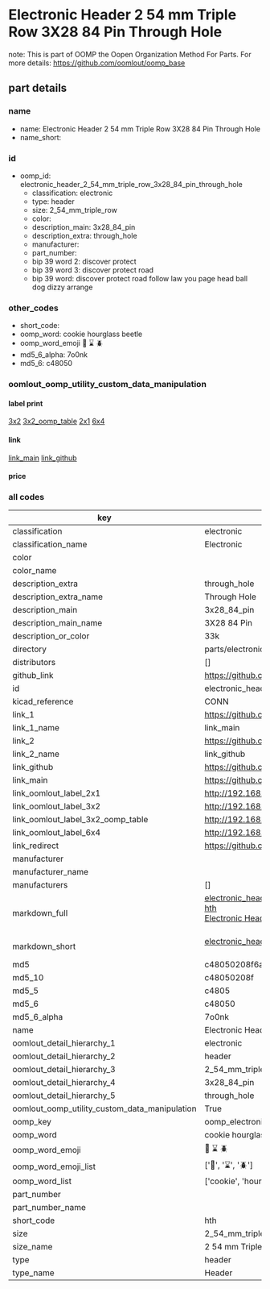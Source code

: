 # Electronic Header 2 54 mm Triple Row 3X28 84 Pin Through Hole  

note: This is part of OOMP the Oopen Organization Method For Parts. For more details: https://github.com/oomlout/oomp_base

##  part details
  







### name
* name: Electronic Header 2 54 mm Triple Row 3X28 84 Pin Through Hole
* name_short: 
### id
* oomp_id: electronic_header_2_54_mm_triple_row_3x28_84_pin_through_hole
  * classification: electronic
  * type: header
  * size: 2_54_mm_triple_row
  * color: 
  * description_main: 3x28_84_pin
  * description_extra: through_hole
  * manufacturer: 
  * part_number: 
  * bip 39 word 2: discover protect
  * bip 39 word 3: discover protect road
  * bip 39 word: discover protect road follow law you page head ball dog dizzy arrange

### other_codes
* short_code: 
* oomp_word: cookie hourglass beetle
* oomp_word_emoji :cookie: :hourglass: :beetle:
* md5_6_alpha: 7o0nk
* md5_6: c48050






### oomlout_oomp_utility_custom_data_manipulation
#### label print
[3x2](http://192.168.1.245:1112/?label=oomp%207o0nk)
[3x2_oomp_table](http://192.168.1.108:1112/?label=oomp%207o0nk)
[2x1](http://192.168.1.242:1112/?label=oomp%207o0nk)
[6x4](http://192.168.1.55:1112/?label=oomp%207o0nk)    

#### link

[link_main](https://github.com/oomlout/oomlout_oomp_version_1_messy/tree/main/parts/electronic_header_2_54_mm_triple_row_3x28_84_pin_through_hole) [link_github](https://github.com/oomlout/oomlout_oomp_version_1_messy/tree/main/parts/electronic_header_2_54_mm_triple_row_3x28_84_pin_through_hole)                             

#### price







### all codes 
| key | value |  
| --- | --- |  
| classification | electronic |  
| classification_name | Electronic |  
| color |  |  
| color_name |  |  
| description_extra | through_hole |  
| description_extra_name | Through Hole |  
| description_main | 3x28_84_pin |  
| description_main_name | 3X28 84 Pin |  
| description_or_color | 33k |  
| directory | parts/electronic_header_2_54_mm_triple_row_3x28_84_pin_through_hole |  
| distributors | [] |  
| github_link | https://github.com/oomlout/oomlout_oomp_part_src/tree/main/parts/electronic_header_2_54_mm_triple_row_3x28_84_pin_through_hole |  
| id | electronic_header_2_54_mm_triple_row_3x28_84_pin_through_hole |  
| kicad_reference | CONN |  
| link_1 | https://github.com/oomlout/oomlout_oomp_version_1_messy/tree/main/parts/electronic_header_2_54_mm_triple_row_3x28_84_pin_through_hole |  
| link_1_name | link_main |  
| link_2 | https://github.com/oomlout/oomlout_oomp_version_1_messy/tree/main/parts/electronic_header_2_54_mm_triple_row_3x28_84_pin_through_hole |  
| link_2_name | link_github |  
| link_github | https://github.com/oomlout/oomlout_oomp_version_1_messy/tree/main/parts/electronic_header_2_54_mm_triple_row_3x28_84_pin_through_hole |  
| link_main | https://github.com/oomlout/oomlout_oomp_version_1_messy/tree/main/parts/electronic_header_2_54_mm_triple_row_3x28_84_pin_through_hole |  
| link_oomlout_label_2x1 | http://192.168.1.242:1112/?label=oomp%207o0nk |  
| link_oomlout_label_3x2 | http://192.168.1.245:1112/?label=oomp%207o0nk |  
| link_oomlout_label_3x2_oomp_table | http://192.168.1.108:1112/?label=oomp%207o0nk |  
| link_oomlout_label_6x4 | http://192.168.1.55:1112/?label=oomp%207o0nk |  
| link_redirect | https://github.com/oomlout/oomlout_oomp_version_1_messy/tree/main/parts/electronic_header_2_54_mm_triple_row_3x28_84_pin_through_hole |  
| manufacturer |  |  
| manufacturer_name |  |  
| manufacturers | [] |  
| markdown_full | [electronic_header_2_54_mm_triple_row_3x28_84_pin_through_hole](none)<br>[hth](none)<br>[Electronic Header 2 54 Mm Triple Row 3X28 84 Pin Through Hole](none)<br><br> |  
| markdown_short | [electronic_header_2_54_mm_triple_row_3x28_84_pin_through_hole](none)<br><br> |  
| md5 | c48050208f6a13dffcbef5ab75eb29f7 |  
| md5_10 | c48050208f |  
| md5_5 | c4805 |  
| md5_6 | c48050 |  
| md5_6_alpha | 7o0nk |  
| name | Electronic Header 2 54 mm Triple Row 3X28 84 Pin Through Hole |  
| oomlout_detail_hierarchy_1 | electronic |  
| oomlout_detail_hierarchy_2 | header |  
| oomlout_detail_hierarchy_3 | 2_54_mm_triple_row |  
| oomlout_detail_hierarchy_4 | 3x28_84_pin |  
| oomlout_detail_hierarchy_5 | through_hole |  
| oomlout_oomp_utility_custom_data_manipulation | True |  
| oomp_key | oomp_electronic_header_2_54_mm_triple_row_3x28_84_pin_through_hole |  
| oomp_word | cookie hourglass beetle |  
| oomp_word_emoji | :cookie: :hourglass: :beetle: |  
| oomp_word_emoji_list | [':cookie:', ':hourglass:', ':beetle:'] |  
| oomp_word_list | ['cookie', 'hourglass', 'beetle'] |  
| part_number |  |  
| part_number_name |  |  
| short_code | hth |  
| size | 2_54_mm_triple_row |  
| size_name | 2 54 mm Triple Row |  
| type | header |  
| type_name | Header |  
